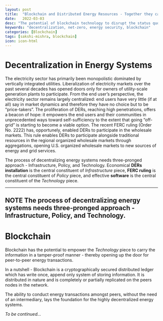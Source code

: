 ```yaml
---
layout: post
title:  "Blockchain and Distributed Energy Resources - Together they can decentralize the energy sector!"
date:   2022-03-03
desc: "The potential of blockchain technology to disrupt the status quo of electricity sector"
keywords: "decentralization, net-zero, energy security, blockchain"
categories: [Blockchain]
tags: [sakshi-mishra, blockchain]
icon: icon-html
---
```


# Decentralization in Energy Systems
The electricity sector has primarily been monopolistic dominated by vertically integrated utilities. Liberalization of electricity markets over the past several decades has opened doors only for owners of utility-scale generation plants to participate. From the end user’s perspective, the electricity sector remains largely centralized: end users have very little (if at all) say in market dynamics and therefore they have no choice but to be “price-takers”. The proliferation of DERs, reaching high penetrations, offers a beacon of hope: it empowers the end users and their communities in unprecedented ways toward self-sufficiency to the extent that going “off-grid” is starting to become a viable option. The recent FERC ruling (Order No. 2222) has, opportunely, enabled DERs to participate in the wholesale markets. This rule enables DERs to participate alongside traditional resources in the regional organized wholesale markets through aggregations, opening U.S. organized wholesale markets to new sources of energy and grid services.

The process of decentralizing energy systems needs three-pronged approach - Infrastructure, Policy, and Technology. Economical **DERs installation** is the central constituent of _Infrastructure_ piece, **FERC ruling** is the central constituent of _Policy_ piece, and effective **software** is the central constituent of the _Technology_ piece.  

---
**NOTE**
The process of decentralizing energy systems needs three-pronged approach - Infrastructure, Policy, and Technology. 
---

# Blockchain
Blockchain has the potential to empower the _Technology_ piece to carry the information in a tamper-proof manner - thereby opening up the door for peer-to-peer energy transactions. 

In a nutshell - Blockchain is a cryptographically secured distributed ledger which has write once, append only system of storing information. It is distributed in nature and is completely or partially replicated on the peers nodes in the network.

The ability to conduct energy transactions amongst peers, without the need of an intermediary, lays the foundation for the highly decentralized energy systems. 

_To be continued..._